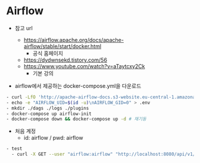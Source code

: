 # Airflow
- 참고 url
  - https://airflow.apache.org/docs/apache-airflow/stable/start/docker.html
      - 공식 홈페이지
  - https://dydwnsekd.tistory.com/56
  - https://www.youtube.com/watch?v=aTaytcxy2Ck
    - 기본 강의
  
- airflow에서 제공하는 docker-compose.yml을 다운로드 
```bash
- curl -LfO 'http://apache-airflow-docs.s3-website.eu-central-1.amazonaws.com/docs/apache-airflow/latest/docker-compose.yaml'
- echo -e "AIRFLOW_UID=$(id -u)\nAIRFLOW_GID=0" > .env
- mkdir ./dags ./logs ./plugins
- docker-compose up airflow-init
- docker-compose down && docker-compose up -d # 재기동
```

- 처음 계정
  - id: airflow / pwd: airflow


```bash
- test
  - curl -X GET --user "airflow:airflow" "http://localhost:8080/api/v1/dags"

```

